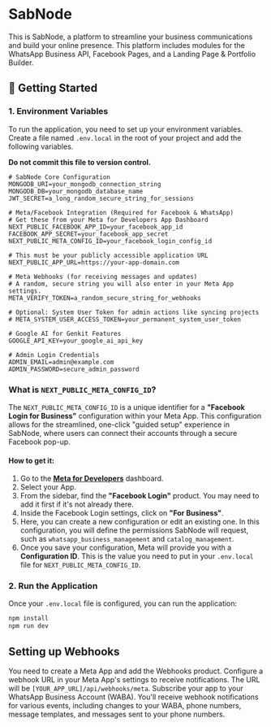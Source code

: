 # SabNode

This is SabNode, a platform to streamline your business communications and build your online presence. This platform includes modules for the WhatsApp Business API, Facebook Pages, and a Landing Page & Portfolio Builder.

## 🚀 Getting Started

### 1. Environment Variables

To run the application, you need to set up your environment variables. Create a file named `.env.local` in the root of your project and add the following variables.

**Do not commit this file to version control.**

```
# SabNode Core Configuration
MONGODB_URI=your_mongodb_connection_string
MONGODB_DB=your_mongodb_database_name
JWT_SECRET=a_long_random_secure_string_for_sessions

# Meta/Facebook Integration (Required for Facebook & WhatsApp)
# Get these from your Meta for Developers App Dashboard
NEXT_PUBLIC_FACEBOOK_APP_ID=your_facebook_app_id
FACEBOOK_APP_SECRET=your_facebook_app_secret
NEXT_PUBLIC_META_CONFIG_ID=your_facebook_login_config_id

# This must be your publicly accessible application URL
NEXT_PUBLIC_APP_URL=https://your-app-domain.com

# Meta Webhooks (for receiving messages and updates)
# A random, secure string you will also enter in your Meta App settings.
META_VERIFY_TOKEN=a_random_secure_string_for_webhooks

# Optional: System User Token for admin actions like syncing projects
# META_SYSTEM_USER_ACCESS_TOKEN=your_permanent_system_user_token

# Google AI for Genkit Features
GOOGLE_API_KEY=your_google_ai_api_key

# Admin Login Credentials
ADMIN_EMAIL=admin@example.com
ADMIN_PASSWORD=secure_admin_password
```

### What is `NEXT_PUBLIC_META_CONFIG_ID`?

The `NEXT_PUBLIC_META_CONFIG_ID` is a unique identifier for a **"Facebook Login for Business"** configuration within your Meta App. This configuration allows for the streamlined, one-click "guided setup" experience in SabNode, where users can connect their accounts through a secure Facebook pop-up.

#### How to get it:

1.  Go to the **[Meta for Developers](https://developers.facebook.com/)** dashboard.
2.  Select your App.
3.  From the sidebar, find the **"Facebook Login"** product. You may need to add it first if it's not already there.
4.  Inside the Facebook Login settings, click on **"For Business"**.
5.  Here, you can create a new configuration or edit an existing one. In this configuration, you will define the permissions SabNode will request, such as `whatsapp_business_management` and `catalog_management`.
6.  Once you save your configuration, Meta will provide you with a **Configuration ID**. This is the value you need to put in your `.env.local` file for `NEXT_PUBLIC_META_CONFIG_ID`.

### 2. Run the Application

Once your `.env.local` file is configured, you can run the application:

```bash
npm install
npm run dev
```

## Setting up Webhooks

You need to create a Meta App and add the Webhooks product. 
Configure a webhook URL in your Meta App's settings to receive notifications. The URL will be `[YOUR_APP_URL]/api/webhooks/meta`.
Subscribe your app to your WhatsApp Business Account (WABA). 
You'll receive webhook notifications for various events, including changes to your WABA, phone numbers, message templates, and messages sent to your phone numbers.
